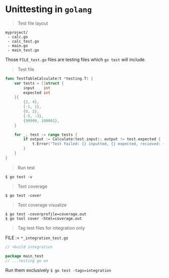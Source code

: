 # Unittesting in `golang`

>Test file layout  
```text
myproject/
 - calc.go
 - calc_test.go
 - main.go
 - main_test.go
```
Those `FILE_test.go` files are testing files which `go test` will include.

>Test file
```go
func TestTableCalculate(t *testing.T) {
    var tests = []struct {
        input    int
        expected int
    }{
        {2, 4},
        {-1, 1},
        {0, 2},
        {-5, -3},
        {99999, 100001},
    }

    for _, test := range tests {
        if output := Calculate(test.input); output != test.expected {
            t.Error("Test Failed: {} inputted, {} expected, recieved: {}", test.input, test.expected, output)
        }
    }
}
```

>Run test  

`$ go test -v`

>Text coverage  

`$ go test -cover`

>Text coverage visualize

`$ go test -coverprofile=coverage.out`  
`$ go tool cover -html=coverage.out`

>Tag test files for integration only

FILE := `*_integration_test.go`
```go
// +build integration

package main_test
// ...testing go on
```

Run them exclusively
`$ go test -tags=integration`
